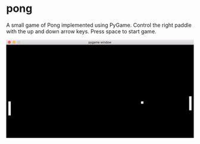 # pong
A small game of Pong implemented using PyGame. Control the right paddle with the up and down arrow keys. Press space to start game.

![pong](resources/pong.png)
